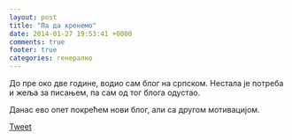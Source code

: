 ```yaml
---
layout: post
title: "Па да кренемо"
date: 2014-01-27 19:53:41 +0000
comments: true
footer: true
categories: генерално 
---
```

До пре око две године, водио сам блог на српском. Нестала је потреба и жеља за писањем, па сам од тог блога одустао.

Данас ево опет покрећем нови блог, али са другом мотивацијом. 



<a href="https://twitter.com/share" class="twitter-share-button" data-via="jovica">Tweet</a>
<script>!function(d,s,id){var js,fjs=d.getElementsByTagName(s)[0],p=/^http:/.test(d.location)?'http':'https';if(!d.getElementById(id)){js=d.createElement(s);js.id=id;js.src=p+'://platform.twitter.com/widgets.js';fjs.parentNode.insertBefore(js,fjs);}}(document, 'script', 'twitter-wjs');</script>
